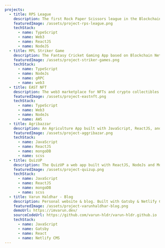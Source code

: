 ```yaml
---
projects:
  - title: RPS League
    description: The first Rock Paper Scissors league in the Blockchain world.
    featuredImage: /assets/project-rps-league.png
    techStack:
      - name: TypeScript
      - name: Web3
      - name: ReactJS
      - name: NodeJS
  - title: MPL Striker Game
    description: The Fantasy Cricket Gaming App based on Blockchain Network.
    featuredImage: /assets/project-striker-games.png
    techStack:
      - name: TypeScript
      - name: NodeJs
      - name: gRPC
      - name: web3
  - title: EAST NFT
    description: The web3 marketplace for NFTs and crypto collectibles.
    featuredImage: /assets/project-eastnft.png
    techStack:
      - name: TypeScript
      - name: Web3
      - name: NodeJs
      - name: AWS
  - title: Agribazzar
    description: An Agriculture App built with JavaScript, ReactJS, and MongoDB.
    featuredImage: /assets/project-aggribazar.png
    techStack:
      - name: JavaScript
      - name: ReactJS
      - name: mongoDB
      - name: scss
  - title: QuizUP
    description: The QuizUP a web app built with ReactJS, NodeJs and MongoDB
    featuredImage: /assets/project-quizup.png
    techStack:
      - name: JavaScript
      - name: ReactJS
      - name: mongoDB
      - name: scss
  - title: Varun Haldhar - Blog
    description: Personal website & blog. Built with Gatsby & Netlify CMS
    featuredImage: /assets/project-varunhaldhar-blog.png
    demoUrl: https://imvarun.dev/
    sourceCodeUrl: https://github.com/varun-hldr/varun-hldr.github.io
    techStack:
      - name: JavaScript
      - name: Gatsby
      - name: React
      - name: Netlify CMS
---
```

